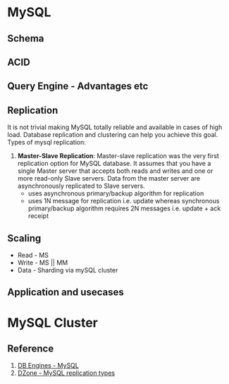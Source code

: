 # MySQL
## Schema
## ACID
## Query Engine - Advantages etc
## Replication
It is not trivial making MySQL totally reliable and available in cases of high load. Database replication and clustering can help you achieve this goal. Types of mysql replication:
1. **Master-Slave Replication**: Master-slave replication was the very first replication option for MySQL database. It assumes that you have a single Master server that accepts both reads and writes and one or more read-only Slave servers. Data from the master server are asynchronously replicated to Slave servers.
    - uses asynchronous primary/backup algorithm for replication
    - uses 1N message for replication i.e. update whereas synchronous primary/backup algorithm requires 2N messages i.e. update + ack receipt

## Scaling
   - Read - MS
   - Write - MS || MM
   - Data - Sharding via mySQL cluster
## Application and usecases

# MySQL Cluster

## Reference
1. [DB Engines - MySQL](https://db-engines.com/en/system/MySQL)
2. [DZone - MySQL replication types](https://dzone.com/articles/pros-and-cons-of-mysql-replication-types)
